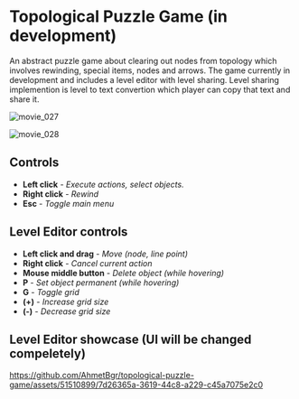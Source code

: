 # Topological Puzzle Game (in development)

An abstract puzzle game about clearing out nodes from topology which involves rewinding, special items, nodes and arrows. The game currently in development and includes a level editor with level sharing. Level sharing implemention is level to text convertion which player can copy that text and share it.

![movie_027](https://github.com/AhmetBgr/topological-puzzle-game/assets/51510899/755dce69-1196-46b6-82a0-d54b4e2dbf11)

![movie_028](https://github.com/AhmetBgr/topological-puzzle-game/assets/51510899/412c5663-2a2a-4c95-bf90-099168677936)

## Controls 
- **Left click** - _Execute actions, select objects._
- **Right click** - _Rewind_
- **Esc** - _Toggle main menu_

## Level Editor controls
- **Left click and drag** - _Move (node, line point)_
- **Right click** - _Cancel current action_
- **Mouse middle button** - _Delete object (while hovering)_
- **P** - _Set object permanent (while hovering)_
- **G** - _Toggle grid_
- **(+)** - _Increase grid size_
- **(-)** - _Decrease grid size_

## Level Editor showcase (UI will be changed compeletely)

https://github.com/AhmetBgr/topological-puzzle-game/assets/51510899/7d26365a-3619-44c8-a229-c45a7075e2c0


